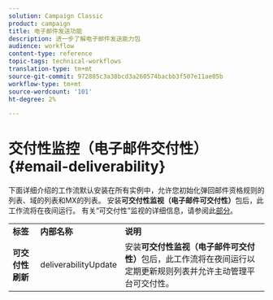 ```yaml
---
solution: Campaign Classic
product: campaign
title: 电子邮件发送功能
description: 进一步了解电子邮件发送能力包
audience: workflow
content-type: reference
topic-tags: technical-workflows
translation-type: tm+mt
source-git-commit: 972885c3a38bcd3a260574bacbb3f507e11ae05b
workflow-type: tm+mt
source-wordcount: '101'
ht-degree: 2%

---
```



# 交付性监控（电子邮件交付性）{#email-deliverability}

下面详细介绍的工作流默认安装在所有实例中，允许您初始化弹回邮件资格规则的列表、域的列表和MX的列表。 安装&#x200B;**可交付性监视（电子邮件可交付性）**&#x200B;包后，此工作流将在夜间运行。 有关“可交付性”监视的详细信息，请参阅此[部分](../../delivery/using/about-deliverability.md)。

<table> 
 <tbody> 
  <tr> 
   <td> <strong>标签</strong><br /> </td> 
   <td> <strong>内部名称</strong><br /> </td> 
   <td> <strong>说明</strong><br /> </td> 
  </tr> 
  <tr> 
   <td> <strong>可交付性刷新</strong><br /> </td> 
   <td> <span class="uicontrol">deliverabilityUpdate</span> <br /> </td> 
   <td>  安装<strong>可交付性监视（电子邮件可交付性）</strong>包后，此工作流将在夜间运行以定期更新规则列表并允许主动管理平台可交付性。<br /> </td> 
  </tr> 
 </tbody> 
</table>

